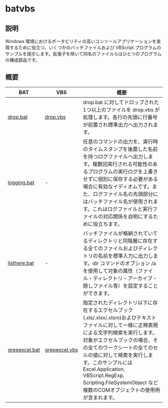 # batvbs

## 説明
Windows 環境におけるポータビリティの高いコンソールアプリケーションを実現するために役立つ、いくつかのバッチファイルおよび VBScript プログラムのサンプルを提示します。拡張子を除いて同名のファイルらはひとつのプログラムの構成部品です。

## 概要
|BAT|VBS|概要|
|---|---|---|
|[drop.bat](./drop.bat)|[drop.vbs](./drop.vbs)|drop.bat に対してドロップされた1つ以上のファイルを drop.vbs が処理します。各行の先頭に行番号が前置され標準出力へ出力されます。|
|[logging.bat](./logging.bat)|-|任意のコマンドの出力を、実行時のタイムスタンプを後置した名前を持つログファイルへ出力します。複数回実行される可能性のあるプログラムの実行ログを上書きせずに個別に保存する必要がある場合に有効なイディオムです。また、ログファイル名の先頭部分にはバッチファイル名が使用されます。これはログファイルと実行ファイルの対応関係を自明にするために役立ちます。|
|[listhere.bat](./listhere.bat)|-|バッチファイルが格納されていてるディレクトリと同階層に存在する全てのファイルおよびディレクトリの名前を標準入力に出力します。dir コマンドのオプション /a を使用して対象の属性（ファイル・ディレクトリ・アーカイブ・隠しファイル等）を設定することができます。|
|[grepexcel.bat](./grepexcel.bat)|[grepexcel.vbs](./grepexcel.vbs)|指定されたディレクトリ以下に存在するエクセルブック(.xls/.xlsx/.xlsm)およびテキストファイルに対して一様に正規表現による文字列検索を実行します。対象がエクセルブックの場合、その全てのワークシートの全てのセルの値に対して検索を実行します。このサンプルには Excel.Application, VBScript.RegExp, Scripting.FileSystemObject など複数のCOMオブジェクトの使用例が含まれます。|
